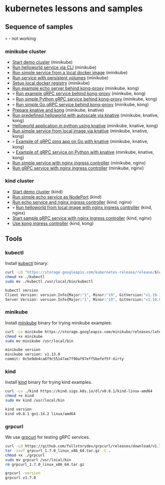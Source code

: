 # kubernetes lessons and samples

## Sequence of samples

💀 - not working

### minikube cluster

- [Start demo cluster](./minikube_empty_cluster/README.md) (minikube)
- [Run helloworld service via CLI](./minikube_helloworld/README.md) (minikube)
- [Run simple service from a local docker image](./minikube_local_image/README.md) (minikube)
- [Run service with persistent volumes](./minikube_shared_dirs/README.md) (minikube)
- [Setup local docker registry](./minikube_local_registry/README.md) (minikube)
- [Run example echo server behind kong-proxy](./minikube_kong_echo/README.md) (minikube, kong)
- 💀 [Run example gRPC service behind kong-proxy](./minikube_kong_grpc/README.md) (minikube, kong)
- 💀 [Run simple Python gRPC service behind kong-proxy](./minikube_kong_grpc_py/README.md) (minikube, kong)
- 💀 [Run simple Go gRPC service behind kong-proxy](./minikube_kong_grpc_go/README.md) (minikube, kong)
- [Prepare knative and kong](./minikube_knative_kong_prepare/README.md) (minikube, knative)
- [Run predefined helloworld with autoscale via knative](./minikube_knative_helloworld/README.md) (minikube, knative, kong)
- [Helloworld application in python using knative](./minikube_knative_helloworld_py/README.md) (minikube, knative, kong)
- [Run simple service from local image via knative](./minikube_knative_simple/README.md) (minikube, knative, kong)
- 💀 [Example of gRPC ping app on Go with knative](./minikube_knative_grpc_go/README.md) (minikube, knative, kong)
- 💀 [Example of gRPC service on Python with knative](./minikube_knative_grpc_py/README.md) (minikube, knative, kong)
- [Run simple service with nginx ingress controller](./minikube_nginx_ingress/README.md) (minikube, nginx)
- [Run gRPC service with nginx ingress controller](./minikube_nginx_grpc/README.md) (minikube, nginx)

### kind cluster

- [Start demo cluster](./kind_empty_cluster) (kind)
- [Run simple echo service as NodePort](./kind_echo/README.md) (kind)
- [Run echo service and nginx ingress controller](./kind_echo_ingress_nginx/README.md) (kind, nginx)
- 💀 [Run helloworld from local image with nginx ingress controller](./kind_local_image/README.md) (kind, nginx)
- [Start sample gRPC service with nginx ingress controller](./kind_nginx_grpc/README.md) (kind, nginx)
- [Use kong ingress controller](./kind_kong_ingress/README/md) (kind, kong)

## Tools

### kubectl

Install [kubectl](https://kubernetes.io/docs/reference/kubectl/overview/) binary:

```bash
curl -LO "https://storage.googleapis.com/kubernetes-release/release/$(curl -s https://storage.googleapis.com/kubernetes-release/release/stable.txt)/bin/linux/amd64/kubectl"
chmod +x ./kubectl
sudo mv ./kubectl /usr/local/bin/kubectl

kubectl version
Client Version: version.Info{Major:"1", Minor:"19", GitVersion:"v1.19.1", GitCommit:"206bcadf021e76c27513500ca24182692aabd17e", GitTreeState:"clean", BuildDate:"2020-09-09T11:26:42Z", GoVersion:"go1.15", Compiler:"gc", Platform:"linux/amd64"}
Server Version: version.Info{Major:"1", Minor:"19", GitVersion:"v1.19.0", GitCommit:"e19964183377d0ec2052d1f1fa930c4d7575bd50", GitTreeState:"clean", BuildDate:"2020-08-26T14:23:04Z", GoVersion:"go1.15", Compiler:"gc", Platform:"linux/amd64"}
```

### minikube

Install [minikube](https://kubernetes.io/docs/setup/learning-environment/minikube/) binary for trying minikube examples:

```bash
curl -Lo minikube https://storage.googleapis.com/minikube/releases/latest/minikube-linux-amd64
chmod +x minikube
sudo mv minikube /usr/local/bin

minikube version
minikube version: v1.13.0
commit: 0c5e9de4ca6f9c55147ae7f90af97eff5befef5f-dirty
```

### kind

Install [kind](https://kind.sigs.k8s.io/) binary for trying kind examples.

```bash
curl -Lo ./kind https://kind.sigs.k8s.io/dl/v0.8.1/kind-linux-amd64
chmod +x kind
sudo mv kind /usr/local/bin

kind version
kind v0.8.1 go1.14.2 linux/amd64
```

### grpcurl

We use [grpcurl](https://github.com/fullstorydev/grpcurl) for testing gRPC services.

```bash
curl -LO https://github.com/fullstorydev/grpcurl/releases/download/v1.7.0/grpcurl_1.7.0_linux_x86_64.tar.gz
tar -zxvf grpcurl_1.7.0_linux_x86_64.tar.gz -C .
chmod +x ./grpcurl
sudo mv grpcurl /usr/local/bin
rm grpcurl_1.7.0_linux_x86_64.tar.gz

grpcurl -version
grpcurl v1.7.0
```
